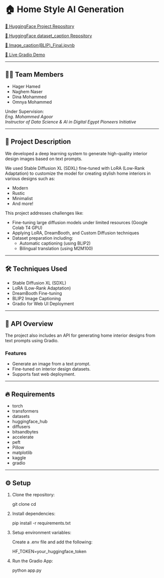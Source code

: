# 🏠 Home Style AI Generation

[🔗 HuggingFace Project Repository](https://huggingface.co/dina301/Fine-Tuning-SDXL-lora-model)

[🔗 HuggingFace dataset_caption Repository](https://huggingface.co/datasets/dina301/interior-dataset-captions-en-blip2-opt-2.7b/viewer
)

[🔗 Image_caption(BLIP)_Final.ipynb](https://drive.google.com/file/d/1OxP5_srT-FuqPUHj44C1En9NRTgvLsCe/view?usp=drive_link
)

[🔗 Live Gradio Demo](https://drive.google.com/file/d/1synkCnIgLoTTMXtb6YEEf7-GnLLy1JDv/view?usp=sharing)

---

## 👩‍💻 Team Members

- Hager Hamed
- Naghem Naser
- Dina Mohammed
- Omnya Mohammed

Under Supervision:  
*Eng. Mohammed Agoor*  
_Instructor of Data Science & AI in Digital Egypt Pioneers Initiative_

---

## 📝 Project Description

We developed a deep learning system to generate high-quality interior design images based on text prompts.

We used Stable Diffusion XL (SDXL) fine-tuned with LoRA (Low-Rank Adaptation) to customize the model for creating stylish home interiors in various designs such as:
- Modern
- Rustic
- Minimalist
- And more!

This project addresses challenges like:
- Fine-tuning large diffusion models under limited resources (Google Colab T4 GPU)
- Applying LoRA, DreamBooth, and Custom Diffusion techniques
- Dataset preparation including:
  - Automatic captioning (using BLIP2)
  - Bilingual translation (using M2M100)

---

## 🛠 Techniques Used

- Stable Diffusion XL (SDXL)
- LoRA (Low-Rank Adaptation)
- DreamBooth Fine-tuning
- BLIP2 Image Captioning
- Gradio for Web UI Deployment

---

## 🚀 API Overview

The project also includes an API for generating home interior designs from text prompts using Gradio.

### Features
- Generate an image from a text prompt.
- Fine-tuned on interior design datasets.
- Supports fast web deployment.

---

## 🔥 Requirements

- torch
- transformers
- datasets
- huggingface_hub
- diffusers
- bitsandbytes
- accelerate
- peft
- Pillow
- matplotlib
- kaggle
- gradio

---

## ⚙️ Setup

1. Clone the repository:

    
    git clone <repository-url>
    cd <repository-folder>
    

2. Install dependencies:

    
    pip install -r requirements.txt
    

3. Setup environment variables:

    Create a .env file and add the following:

    
    HF_TOKEN=your_huggingface_token
    

4. Run the Gradio App:

    
    python app.py
